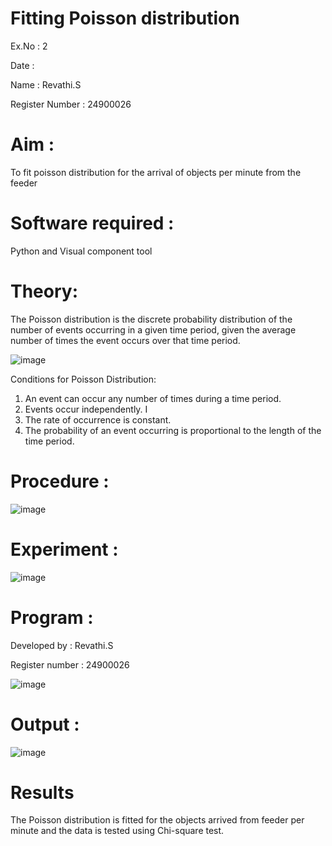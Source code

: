 # Fitting Poisson  distribution
Ex.No : 2

Date : 

Name : Revathi.S

Register Number : 24900026

# Aim : 

To fit poisson distribution for the arrival of objects per minute from the feeder

# Software required :  

Python and Visual component tool

# Theory:

The Poisson distribution is the discrete probability distribution of the number of events occurring in a given time period, given the average number of times the event occurs over that time period.

![image](https://user-images.githubusercontent.com/104613195/166248326-fd042076-8b0b-40c4-8b11-1d8e8fcb74db.png)

 Conditions for Poisson Distribution:

1. An event can occur any number of times during a time period.
2. Events occur independently. I
3. The rate of occurrence is constant.
4. The probability of an event occurring is proportional to the length of the time period. 
 
# Procedure :

![image](https://user-images.githubusercontent.com/104613195/166251988-d0c53205-6080-4f7b-ae4c-398178586637.png)

# Experiment :

![image](https://user-images.githubusercontent.com/103921593/230282876-f4a5afbf-cac1-4648-a1b0-c78840638a8e.png)

# Program :
Developed by : Revathi.S

Register number : 24900026



![image](https://github.com/user-attachments/assets/85e39b71-9d3d-4aeb-a3fa-128a147651d5)




 

# Output : 
![image](https://github.com/user-attachments/assets/839c9121-97f8-430e-b048-ca4bb9494bff)





# Results

The Poisson distribution is fitted for the objects arrived from feeder per minute and the data is tested using Chi-square test. 
 
